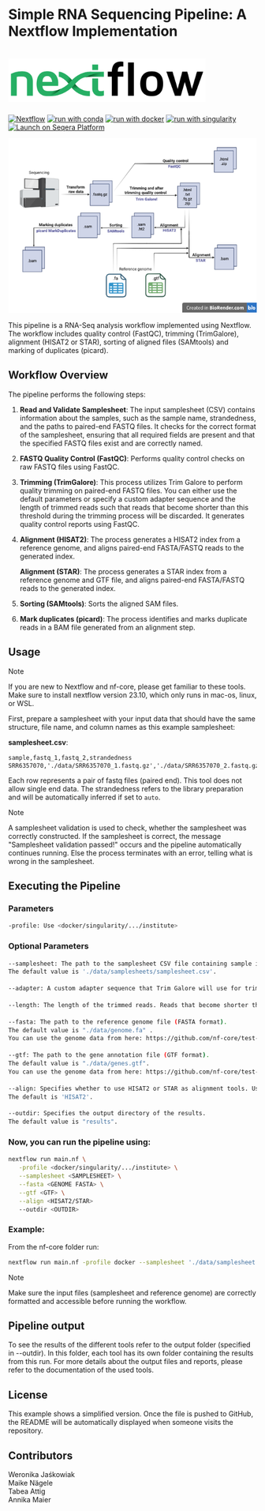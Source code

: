 # Simple RNA Sequencing Pipeline: A Nextflow Implementation
<h1>
   <picture>    
      <img src="nextflow_logo.png" alt="Nextflow Logo" width="400">
   </picture>
</h1>
      
[![Nextflow](https://img.shields.io/badge/nextflow%20DSL2-%E2%89%A523.04.0-23aa62.svg)](https://www.nextflow.io/)
[![run with conda](http://img.shields.io/badge/run%20with-conda-3EB049?labelColor=000000&logo=anaconda)](https://docs.conda.io/en/latest/)
[![run with docker](https://img.shields.io/badge/run%20with-docker-0db7ed?labelColor=000000&logo=docker)](https://www.docker.com/)
[![run with singularity](https://img.shields.io/badge/run%20with-singularity-1d355c.svg?labelColor=000000)](https://sylabs.io/docs/)
[![Launch on Seqera Platform](https://img.shields.io/badge/Launch%20%F0%9F%9A%80-Seqera%20Platform-%234256e7)](https://cloud.seqera.io/launch?pipeline=https://github.com/nf-core/rnaseq)


![Alt-Text](Pipeline.png)

This pipeline is a RNA-Seq analysis workflow implemented using Nextflow. The workflow includes quality 
control (FastQC), trimming (TrimGalore), alignment (HISAT2 or STAR), sorting of aligned files (SAMtools) and marking of duplicates (picard). 

## Workflow Overview
The pipeline performs the following steps:

1. **Read and Validate Samplesheet**: The input samplesheet (CSV) contains information about the samples, such as the sample name, 
strandedness, and the paths to paired-end FASTQ files. It checks for the correct format of the samplesheet, ensuring that all required fields
are present and that the specified FASTQ files exist and are correctly named.

3. **FASTQ Quality Control (FastQC)**: Performs quality control checks on raw FASTQ files using FastQC.

4. **Trimming (TrimGalore)**:  This process utilizes Trim Galore to perform quality trimming on paired-end FASTQ files. You can either use the default parameters or specify a custom adapter sequence and the length of trimmed reads such that reads that become shorter than this threshold during the trimming process will be discarded.
It generates quality control reports using FastQC. 

5. **Alignment (HISAT2)**: The process generates a HISAT2 index from a reference genome, and aligns paired-end FASTA/FASTQ reads to the generated index.
   
   **Alignment (STAR)**: The process generates a STAR index from a reference genome and GTF file, and aligns paired-end FASTA/FASTQ reads to the generated index.

7. **Sorting (SAMtools)**: Sorts the aligned SAM files.

8. **Mark duplicates (picard)**: The process identifies and marks duplicate reads in a BAM file generated from an alignment step.

## Usage

> [!NOTE]
> If you are new to Nextflow and nf-core, please get familiar to these tools. Make sure to install nextflow version 23.10, which only runs in mac-os, linux, or WSL.

First, prepare a samplesheet with your input data that should have the same structure, file name, and column names as this example samplesheet:

**samplesheet.csv**:

```csv
sample,fastq_1,fastq_2,strandedness
SRR6357070,'./data/SRR6357070_1.fastq.gz','./data/SRR6357070_2.fastq.gz',auto
```

Each row represents a pair of fastq files (paired end). This tool does not allow single end data.
The strandedness refers to the library preparation and will be automatically inferred if set to `auto`.

> [!NOTE]
> A samplesheet validation is used to check, whether the samplesheet was correctly constructed. If the samplesheet is correct, the message "Samplesheet validation passed!" occurs and the pipeline automatically continues running. Else the process terminates with an error, telling what is wrong in the samplesheet.

## Executing the Pipeline

### Parameters
```bash
-profile: Use <docker/singularity/.../institute>
```
### Optional Parameters
```bash
--samplesheet: The path to the samplesheet CSV file containing sample information. 
The default value is './data/samplesheets/samplesheet.csv'.

--adapter: A custom adapter sequence that Trim Galore will use for trimming instead of the default Illumina adapter.

--length: The length of the trimmed reads. Reads that become shorter than this threshold during the trimming process will be discarded.

--fasta: The path to the reference genome file (FASTA format). 
The default value is "./data/genome.fa" .   
You can use the genome data from here: https://github.com/nf-core/test-datasets/tree/rnaseq/reference

--gtf: The path to the gene annotation file (GTF format). 
The default value is "./data/genes.gtf". 
You can use the genome data from here: https://github.com/nf-core/test-datasets/tree/rnaseq/reference

--align: Specifies whether to use HISAT2 or STAR as alignment tools. Use <HISAT2/ STAR>. 
The default is 'HISAT2'.

--outdir: Specifies the output directory of the results.
The default value is "results".
```

### Now, you can run the pipeline using:

```bash
nextflow run main.nf \
   -profile <docker/singularity/.../institute> \
   --samplesheet <SAMPLESHEET> \
   --fasta <GENOME FASTA> \
   --gtf <GTF> \
   --align <HISAT2/STAR>
   --outdir <OUTDIR>
```


### Example:
From the nf-core folder run:
```bash
nextflow run main.nf -profile docker --samplesheet './data/samplesheet.csv' --align HISAT2 --outdir results 
```


> [!NOTE]
> Make sure the input files (samplesheet and reference genome) are correctly formatted and accessible before running the workflow.

## Pipeline output

To see the results of the different tools refer to the output folder (specified in --outdir). In this folder, each tool has its own folder containing the results from this run. For more details about the output files and reports, please refer to the documentation of the used tools.

## License
This example shows a simplified version. Once the file is pushed to GitHub, the README will be automatically displayed when someone 
visits the repository.

## Contributors
Weronika Jaśkowiak \
Maike Nägele \
Tabea Attig \
Annika Maier
